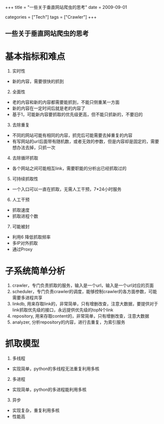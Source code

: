 +++
title = "一些关于垂直网站爬虫的思考"
date = 2009-09-01

categories = ["Tech"]
tags = ["Crawler"]
+++

**一些关于垂直网站爬虫的思考**
------

基本指标和难点
===
1. 实时性
 - 新的内容，需要很快的抓到
2. 全面性
 - 老的内容和新的内容都需要能抓到，不能只侧重某一方面
 - 新的内容在一定时间后就是老的内容了
 - 基于1，可能新内容要抓取的优先级更高，但不能只抓新的，不要旧的
3. 去除重复
 - 不同的网站可能有相同的内容，抓完后可能需要去掉重复的内容
 - 有写网站的url后面带有随机数，或者无效的参数，但是内容却是固定的，需要想办法去掉，只抓一次
4. 去除循环抓取
 - 各个网站之间可能相互link，需要职能的分析出已经抓取过的
5. 可持续抓取性
 - 一个入口可以一直在抓取，无需人工干预，7*24小时服务
6. 人工干预
 - 抓取速度
 - 抓取进程个数
7. 可能被封
 - 利用6 降低抓取频率
 - 多IP对外抓取
 - 通过Proxy


子系统简单分析
===
1. crawler，专门负责抓取的服务，输入是一个url，输入是一个url对应的页面
2. scheduler，专门负责crawler的调度，能够控制crawler的各方面参数，可能需要多进程共享
3. linkdb, 用来存取link的，非常简单，只有增删改查，注意大数据，要提供对于link抓取优先级的接口，永远提供优先级的topN个link
4. repository, 用来存取content的，非常简单，只有增删改查，注意大数据
5. analyzer, 分析repository的内容，进行去重复，为索引服务


抓取模型
===
1. 多线程
 - 实现简单，python的多线程无法重复利用多核
2. 多进程
 - 实现简单，python的多进程能利用多核
3. 异步
 - 实现复杂，重复利用多核
 - 性能高


